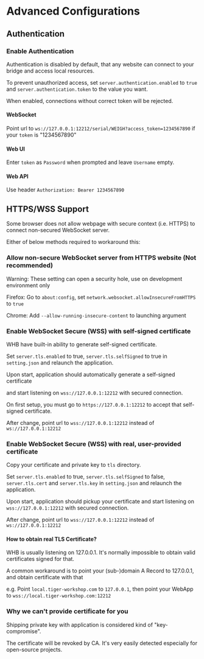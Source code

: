# Advanced Configurations

## Authentication

### Enable Authentication

Authentication is disabled by default, that any website can connect to your bridge and access local resources.

To prevent unauthorized access, set `server.authentication.enabled` to `true` and `server.authentication.token` to the value you want.

When enabled, connections without correct token will be rejected.

#### WebSocket

Point url to `ws://127.0.0.1:12212/serial/WEIGH?access_token=1234567890` if your `token` is "1234567890"

#### Web UI

Enter `token` as `Password` when prompted and leave `Username` empty.

#### Web API

Use header `Authorization: Bearer 1234567890`

## HTTPS/WSS Support

Some browser does not allow webpage with secure context (i.e. HTTPS)
to connect non-secured WebSocket server.

Either of below methods required to workaround this:

### Allow non-secure WebSocket server from HTTPS website (Not recommended)

Warning: These setting can open a security hole, use on development environment only

Firefox: Go to `about:config`, set `network.websocket.allowInsecureFromHTTPS` to `true`

Chrome: Add `--allow-running-insecure-content` to launching argument

### Enable WebSocket Secure (WSS) with self-signed certificate

WHB have built-in ability to generate self-signed certificate.

Set `server.tls.enabled` to true, `server.tls.selfSigned` to true in `setting.json` and relaunch the application.

Upon start, application should automatically generate a self-signed certificate

and start listening on `wss://127.0.0.1:12212` with secured connection.

On first setup, you must go to `https://127.0.0.1:12212` to accept that self-signed certificate.

After change, point url to `wss://127.0.0.1:12212` instead of `ws://127.0.0.1:12212`

### Enable WebSocket Secure (WSS) with real, user-provided certificate

Copy your certificate and private key to `tls` directory.

Set `server.tls.enabled` to true, `server.tls.selfSigned` to false, `server.tls.cert` and `server.tls.key` in `setting.json` and relaunch the application.

Upon start, application should pickup your certificate and start listening on `wss://127.0.0.1:12212` with secured connection.

After change, point url to `wss://127.0.0.1:12212` instead of `ws://127.0.0.1:12212`

#### How to obtain real TLS Certificate?

WHB is usually listening on 127.0.0.1. It's normally impossible to obtain valid certificates signed for that.

A common workaround is to point your (sub-)domain A Record to 127.0.0.1, and obtain certificate with that

e.g. Point `local.tiger-workshop.com` to `127.0.0.1`, then point your WebApp to `wss://local.tiger-workshop.com:12212`

### Why we can't provide certificate for you

Shipping private key with application is considered kind of "key-compromise".

The certificate will be revoked by CA. It's very easily detected especially for open-source projects.